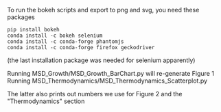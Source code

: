 To run the bokeh scripts and export to png and svg, you need these packages
```
pip install bokeh
conda install -c bokeh selenium
conda install -c conda-forge phantomjs
conda install -c conda-forge firefox geckodriver
```

(the last installation package was needed for selenium apparently)

Running MSD_Growth/MSD_Growth_BarChart.py will re-generate Figure 1
Running MSD_Thermodynamics/MSD_Thermodynamics_Scatterplot.py

The latter also prints out numbers we use for Figure 2 and the "Thermodynamics" section
